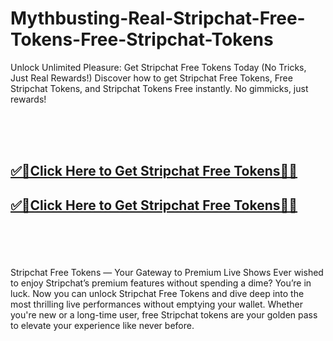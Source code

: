 # Mythbusting-Real-Stripchat-Free-Tokens-Free-Stripchat-Tokens

Unlock Unlimited Pleasure: Get Stripchat Free Tokens Today (No Tricks, Just Real Rewards!)
Discover how to get Stripchat Free Tokens, Free Stripchat Tokens, and Stripchat Tokens Free instantly. No gimmicks, just rewards!

<br><br><br>
<b><h2><a href="https://searchoptima.org/free-stripchat-tokens/">✅🎯Click Here to Get Stripchat Free Tokens🎯✅</a>

</h2></b>

<b><h2><a href="https://searchoptima.org/free-stripchat-tokens/">✅🎯Click Here to Get Stripchat Free Tokens🎯✅</a>

</h2></b> <br><br><br>


Stripchat Free Tokens — Your Gateway to Premium Live Shows
Ever wished to enjoy Stripchat’s premium features without spending a dime? You’re in luck. Now you can unlock Stripchat Free Tokens and dive deep into the most thrilling live performances without emptying your wallet. Whether you're new or a long-time user, free Stripchat tokens are your golden pass to elevate your experience like never before.
